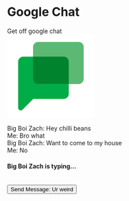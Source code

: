 <h1>Google Chat</h1>
Get off google chat
<br>
<img src="https://raw.githubusercontent.com/Mrpi314tech/Mrpi314tech.github.io/main/googlechat.png" alt="troll"> 

Big Boi Zach: Hey chilli beans
<br>
Me: Bro what
<br>
Big Boi Zach: Want to come to my house
<br>
Me: No
<br>
<h4>Big Boi Zach is typing...</h4>
<br>
<a href='https://mrpi314.com'><button>Send Message: Ur weird</button></a>
